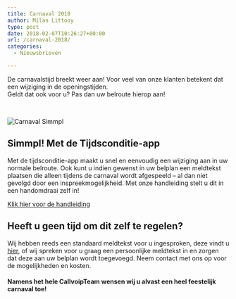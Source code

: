 ```yaml
---
title: Carnaval 2018
author: Milan Littooy
type: post
date: 2018-02-07T10:26:27+00:00
url: /carnaval-2018/
categories:
  - Nieuwsbrieven

---
```

De carnavalstijd breekt weer aan! Voor veel van onze klanten betekent dat een wijziging in de openingstijden.    
Geldt dat ook voor u? Pas dan uw belroute hierop aan!

</br>
  
![Carnaval Simmpl][1]
  

  
<!--more-->

## Simmpl! Met de Tijdsconditie-app

Met de tijdsconditie-app maakt u snel en eenvoudig een wijziging aan in uw normale belroute. Ook kunt u indien gewenst in uw belplan een meldtekst plaatsen die alleen tijdens de carnaval wordt afgespeeld – al dan niet gevolgd door een inspreekmogelijkheid. Met onze handleiding stelt u dit in een handomdraai zelf in!

<a href="http://www.simmpl.nl/downloads/Simmpl_handleiding_tijdscondities.pdf" rel="noopener" target="_blank">Klik hier voor de handleiding</a>

## Heeft u geen tijd om dit zelf te regelen?

Wij hebben reeds een standaard meldtekst voor u ingesproken, deze vindt u <a href="https://www.callvoiptelefonie.nl/service/simmpl/telefooncentrale/#standaard" rel="noopener" target="_blank">hier</a>, of wij spreken voor u graag een persoonlijke meldtekst in en zorgen dat deze aan uw belplan wordt toegevoegd. Neem contact met ons op voor de mogelijkheden en kosten.

#### Namens het hele CallvoipTeam wensen wij u alvast een heel feestelijk carnaval toe!

 [1]: https://www.callvoiptelefonie.nl/wp-content/uploads/2018/02/test-carnaval.jpg